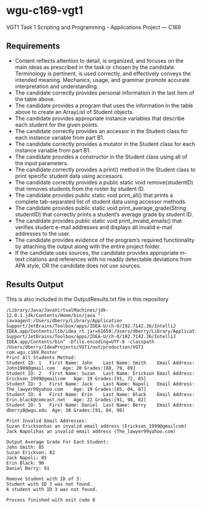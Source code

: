 # wgu-c169-vgt1
VGT1 Task 1  Scripting and Programming - Applications Project — C169

## Requirements

* Content reflects attention to detail, is organized, and focuses on the main ideas as prescribed in the task or chosen by the candidate. Terminology is pertinent, is used correctly, and effectively conveys the intended meaning. Mechanics, usage, and grammar promote accurate interpretation and understanding. 
* The candidate correctly provides personal information in the last item of the table above. 
* The candidate provides a program that uses the information in the table above to create an ArrayList of Student objects.
* The candidate provides appropriate instance variables that describe each student for the given points.
* The candidate correctly provides an accessor in the Student class for each instance variable from part B1.
* The candidate correctly provides a mutator in the Student class for each instance variable from part B1.
* The candidate provides a constructor in the Student class using all of the input parameters. 
* The candidate correctly provides a print() method in the Student class to print specific student data using accessors.
* The candidate correctly provides a public static void remove(studentID) that removes students from the roster by student ID. 
* The candidate provides public static void print_all() that prints a complete tab-separated list of student data using accessor methods.
* The candidate provides public static void print_average_grade(String studentID) that correctly prints a student’s average grade by student ID.
* The candidate provides public static void print_invalid_emails() that verifies student e-mail addresses and displays all invalid e-mail addresses to the user.
* The candidate provides evidence of the program’s required functionality by attaching the output along with the entire project folder. 
* If the candidate uses sources, the candidate provides appropriate in-text citations and references with no readily detectable deviations from APA style, OR the candidate does not use sources.

## Results Output

This is also included in the OutputResults.txt file in this repository

```
/Library/Java/JavaVirtualMachines/jdk-12.0.1.jdk/Contents/Home/bin/java "-javaagent:/Users/dberry/Library/Application Support/JetBrains/Toolbox/apps/IDEA-U/ch-0/192.7142.36/IntelliJ IDEA.app/Contents/lib/idea_rt.jar=61659:/Users/dberry/Library/Application Support/JetBrains/Toolbox/apps/IDEA-U/ch-0/192.7142.36/IntelliJ IDEA.app/Contents/bin" -Dfile.encoding=UTF-8 -classpath /Users/dberry/IdeaProjects/VGT1/out/production/VGT1 com.wgu.c169.Roster
Print All Students Method:
Student ID: 1	First Name: John	Last Name: Smith	Email Address: John1989@gmail.com	Age: 20	Grades:[88, 79, 89]
Student ID: 2	First Name: Suzan	Last Name: Erickson	Email Address: Erickson_1999@gmailcom	Age: 19	Grades:[91, 72, 85]
Student ID: 3	First Name: Jack	Last Name: Napoli	Email Address: The_lawyer99yahoo.com	Age: 19	Grades:[85, 84, 87]
Student ID: 4	First Name: Erin	Last Name: Black	Email Address: Erin.black@comcast.net	Age: 22	Grades:[91, 98, 82]
Student ID: 5	First Name: Daniel	Last Name: Berry	Email Address: dberry8@wgu.edu	Age: 38	Grades:[91, 84, 98]

Print Invalid Email Addresses:
Suzan Ericksonhas an invalid email address (Erickson_1999@gmailcom)
Jack Napolihas an invalid email address (The_lawyer99yahoo.com)

Output Average Grade For Each Student:
John Smith: 85
Suzan Erickson: 82
Jack Napoli: 85
Erin Black: 90
Daniel Berry: 91

Remove Student with ID of 3:
Student with ID 3 was not found.
A student with ID 3 was not found.

Process finished with exit code 0

```
